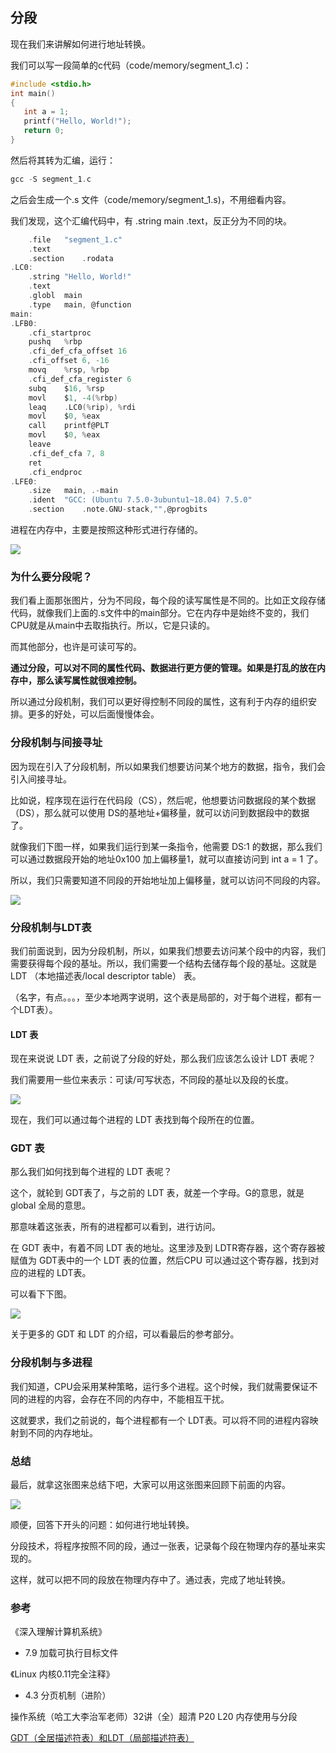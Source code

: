 ## 分段

现在我们来讲解如何进行地址转换。

我们可以写一段简单的c代码（code/memory/segment_1.c)：

```c
#include <stdio.h>
int main()
{
   int a = 1;
   printf("Hello, World!");
   return 0;
}
```

然后将其转为汇编，运行：

```c
gcc -S segment_1.c
```

之后会生成一个.s 文件（code/memory/segment_1.s)，不用细看内容。

我们发现，这个汇编代码中，有 .string main .text，反正分为不同的块。

```c
	.file	"segment_1.c"
	.text
	.section	.rodata
.LC0:
	.string	"Hello, World!"
	.text
	.globl	main
	.type	main, @function
main:
.LFB0:
	.cfi_startproc
	pushq	%rbp
	.cfi_def_cfa_offset 16
	.cfi_offset 6, -16
	movq	%rsp, %rbp
	.cfi_def_cfa_register 6
	subq	$16, %rsp
	movl	$1, -4(%rbp)
	leaq	.LC0(%rip), %rdi
	movl	$0, %eax
	call	printf@PLT
	movl	$0, %eax
	leave
	.cfi_def_cfa 7, 8
	ret
	.cfi_endproc
.LFE0:
	.size	main, .-main
	.ident	"GCC: (Ubuntu 7.5.0-3ubuntu1~18.04) 7.5.0"
	.section	.note.GNU-stack,"",@progbits

```

进程在内存中，主要是按照这种形式进行存储的。

![](https://pic.imgdb.cn/item/5eaa9256c2a9a83be5300fa1.png)

### 为什么要分段呢？

我们看上面那张图片，分为不同段，每个段的读写属性是不同的。比如正文段存储代码，就像我们上面的.s文件中的main部分。它在内存中是始终不变的，我们CPU就是从main中去取指执行。所以，它是只读的。

而其他部分，也许是可读可写的。

**通过分段，可以对不同的属性代码、数据进行更方便的管理。如果是打乱的放在内存中，那么读写属性就很难控制。**

所以通过分段机制，我们可以更好得控制不同段的属性，这有利于内存的组织安排。更多的好处，可以后面慢慢体会。

### 分段机制与间接寻址

因为现在引入了分段机制，所以如果我们想要访问某个地方的数据，指令，我们会引入间接寻址。

比如说，程序现在运行在代码段（CS），然后呢，他想要访问数据段的某个数据（DS），那么就可以使用 DS的基地址+偏移量，就可以访问到数据段中的数据了。

就像我们下图一样，如果我们运行到某一条指令，他需要 DS:1 的数据，那么我们可以通过数据段开始的地址0x100 加上偏移量1，就可以直接访问到 int a = 1 了。

所以，我们只需要知道不同段的开始地址加上偏移量，就可以访问不同段的内容。

![](https://pic.imgdb.cn/item/5eaa9d3cc2a9a83be5383e88.png)

### 分段机制与LDT表

我们前面说到，因为分段机制，所以，如果我们想要去访问某个段中的内容，我们需要获得每个段的基址。所以，我们需要一个结构去储存每个段的基址。这就是 LDT （本地描述表/local descriptor table） 表。

（名字，有点。。。，至少本地两字说明，这个表是局部的，对于每个进程，都有一个LDT表）。

#### LDT 表

现在来说说 LDT 表，之前说了分段的好处，那么我们应该怎么设计 LDT 表呢？

我们需要用一些位来表示：可读/可写状态，不同段的基址以及段的长度。

![](https://pic.imgdb.cn/item/5eaad49bc2a9a83be5652827.png)

现在，我们可以通过每个进程的 LDT 表找到每个段所在的位置。

### GDT 表

那么我们如何找到每个进程的 LDT 表呢？

这个，就轮到 GDT表了，与之前的 LDT 表，就差一个字母。G的意思，就是 global 全局的意思。

那意味着这张表，所有的进程都可以看到，进行访问。

在 GDT 表中，有着不同 LDT 表的地址。这里涉及到 LDTR寄存器，这个寄存器被赋值为 GDT表中的一个 LDT 表的位置，然后CPU 可以通过这个寄存器，找到对应的进程的 LDT表。

可以看下下图。

![](https://pic.imgdb.cn/item/5eaad6ffc2a9a83be5670c9f.png)

关于更多的 GDT 和 LDT 的介绍，可以看最后的参考部分。

### 分段机制与多进程

我们知道，CPU会采用某种策略，运行多个进程。这个时候，我们就需要保证不同的进程的内容，会存在不同的内存中，不能相互干扰。

这就要求，我们之前说的，每个进程都有一个 LDT表。可以将不同的进程内容映射到不同的内存地址。

### 总结

最后，就拿这张图来总结下吧，大家可以用这张图来回顾下前面的内容。

![](https://pic.imgdb.cn/item/5eaadcfec2a9a83be56bed41.png)

顺便，回答下开头的问题：如何进行地址转换。

分段技术，将程序按照不同的段，通过一张表，记录每个段在物理内存的基址来实现的。

这样，就可以把不同的段放在物理内存中了。通过表，完成了地址转换。

### 参考

《深入理解计算机系统》

* 7.9 加载可执行目标文件

《Linux 内核0.11完全注释》

* 4.3 分页机制（进阶）

操作系统（哈工大李治军老师）32讲（全）超清 P20 L20 内存使用与分段

[GDT（全居描述符表）和LDT（局部描述符表）](<https://blog.csdn.net/wrx1721267632/article/details/52056910>)

